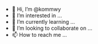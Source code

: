 - 👋 Hi, I’m @kommwy
- 👀 I’m interested in ...
- 🌱 I’m currently learning ...
- 💞️ I’m looking to collaborate on ...
- 📫 How to reach me ...

<!---
kommwy/kommwy is a ✨ special ✨ repository because its `README.md` (this file) appears on your GitHub profile.
You can click the Preview link to take a look at your changes.
--->
